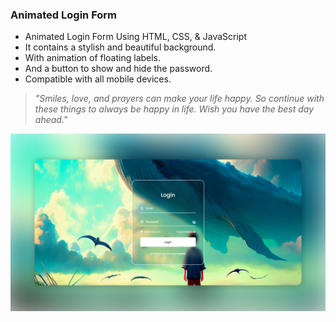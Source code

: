 ### Animated Login Form

- Animated Login Form Using HTML, CSS, & JavaScript
- It contains a stylish and beautiful background.
- With animation of floating labels.
- And a button to show and hide the password.
- Compatible with all mobile devices.

> *"Smiles, love, and prayers can make your life happy. So continue with these things to always be happy in life. Wish you have the best day ahead."*

![preview img](/preview.png)
